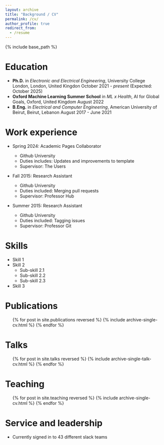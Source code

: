 ```yaml
---
layout: archive
title: "Background / CV"
permalink: /cv/
author_profile: true
redirect_from:
  - /resume
---
```


{% include base_path %}

Education
======
* **Ph.D.** in *Electronic and Electrical Engineering*, University College London, London, United Kingdon
  October 2021 - *present* (Expected: October 2025)
* **Oxford Machine Learning Summer School** in *ML x Health*, AI for Global Goals, Oxford, United Kingdom
  August 2022
* **B.Eng.** in *Electrical and Computer Engineering*, American University of Beirut, Beirut, Lebanon
  August 2017 - June 2021

Work experience
======
* Spring 2024: Academic Pages Collaborator
  * Github University
  * Duties includes: Updates and improvements to template
  * Supervisor: The Users

* Fall 2015: Research Assistant
  * Github University
  * Duties included: Merging pull requests
  * Supervisor: Professor Hub

* Summer 2015: Research Assistant
  * Github University
  * Duties included: Tagging issues
  * Supervisor: Professor Git
  
Skills
======
* Skill 1
* Skill 2
  * Sub-skill 2.1
  * Sub-skill 2.2
  * Sub-skill 2.3
* Skill 3

Publications
======
  <ul>{% for post in site.publications reversed %}
    {% include archive-single-cv.html %}
  {% endfor %}</ul>
  
Talks
======
  <ul>{% for post in site.talks reversed %}
    {% include archive-single-talk-cv.html  %}
  {% endfor %}</ul>
  
Teaching
======
  <ul>{% for post in site.teaching reversed %}
    {% include archive-single-cv.html %}
  {% endfor %}</ul>
  
Service and leadership
======
* Currently signed in to 43 different slack teams
